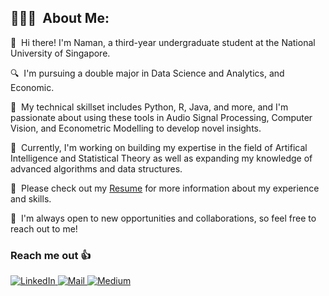 ## 👨🏻‍💻 &nbsp;About Me:

<p>👋 &nbsp;Hi there! I'm Naman, a third-year undergraduate student at the National University of Singapore.</p>
<p>🔍 &nbsp;I'm pursuing a double major in Data Science and Analytics, and Economic.</p>
<p>🚀 &nbsp;My technical skillset includes Python, R, Java, and more, and I'm passionate about using these tools in Audio Signal Processing, Computer Vision, and Econometric Modelling to develop novel insights.</p>
<p>🌱 &nbsp;Currently, I'm working on building my expertise in the field of Artifical Intelligence and Statistical Theory as well as expanding my knowledge of advanced algorithms and data structures.</p>
<p>📄 &nbsp;Please check out my <a href="https://naman-agrawal.my.canva.site/_link/?link=https%3A%2F%2Fwww.canva.com%2Fdesign%2FDAF0q0mGpCc%2FYObjRHfFb0sMxjpSooHUeA%2Fedit%3Futm_content%3DDAF0q0mGpCc%26utm_campaign%3Ddesignshare%26utm_medium%3Dlink2%26utm_source%3Dsharebutton&target=FeCPRd9w6GR6i8HoOH%2B5ZCJkPbsq74czvnBAFpre3r1kRLyaDwuyKdm7qGLFZDfRRBVXYN14jdHJUKUTEZgaRPKLYLSvoSppIrQ8HkG96xAmg1E2zbODMxeb79xDNXYl45Z7028blcFF8sc9d8aPTfBk4Zx%2BU31vMkR17dY%2BHjrer0XvJLWK9NENyGrNqsr4XSv4D5RBuaAXLzv6oZTfLLXRU2H3st97fXEXX%2BLm88i7WCiEKe8qobaeb1TX8XyfNl%2BIREvgH81GD1NRJCdN4RIFN%2Bd9g9UnAN8%3D&iv=n6v3WisdqSK%2FHrGN">Resume</a> for more information about my experience and skills.</p>
<p>🤝 &nbsp;I'm always open to new opportunities and collaborations, so feel free to reach out to me!</p>

<h3>Reach me out 👍</h3>
<p>
<a href="https://www.linkedin.com/in/naman-agr/">
  <img alt="LinkedIn" src="https://img.shields.io/badge/linkedin%20-%230077B5.svg?&style=for-the-badge&logo=linkedin&logoColor=white"/>
</a>
<a href="mailto:naman.agr03@gmail.com">
  <img alt="Mail" src="https://img.shields.io/badge/Gmail-D14836?style=for-the-badge&logo=gmail&logoColor=white"/>
</a>
<a href="https://medium.com/@namanagr03">
  <img alt="Medium" src="https://img.shields.io/badge/Medium-%23000000.svg?style=for-the-badge&logo=Medium&logoColor=white"/>
</a>
</p>


<br />

<!--
**namanlab/namanlab** is a ✨ _special_ ✨ repository because its `README.md` (this file) appears on your GitHub profile.

Here are some ideas to get you started:

- 🔭 I’m currently working on ...
- 🌱 I’m currently learning ...
- 👯 I’m looking to collaborate on ...
- 🤔 I’m looking for help with ...
- 💬 Ask me about ...
- 📫 How to reach me: ...
- 😄 Pronouns: ...
- ⚡ Fun fact: ...
-->
